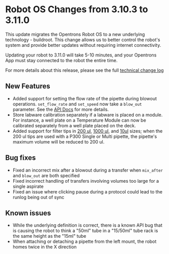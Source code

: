 # Robot OS Changes from 3.10.3 to 3.11.0

This update migrates the Opentrons Robot OS to a new underlying technology - buildroot. This change allows us to better control the robot's system and provide better updates without requiring internet connectivity.

Updating your robot to 3.11.0 will take 5-10 minutes, and your Opentrons App must stay connected to the robot the entire time.

For more details about this release, please see the full [technical change log][changelog]

## New Features

- Added support for setting the flow rate of the pipette during blowout operations. `set_flow_rate` and `set_speed` now take a `blow_out` parameter. See the [API Docs][blowoutflowrate] for more details.
- Store labware calibration separately if a labware is placed on a module. For instance, a well plate on a Temperature Module can now be calibrated separately from a well plate placed on the deck.
- Added support for filter tips in [200 ul][filter-200], [1000 ul][filter-1k], and [10ul][filter-10] sizes; when the 200 ul tips are used with a P300 Single or Multi pipette, the pipette's maximum volume will be reduced to 200 ul.


## Bug fixes

- Fixed an incorrect mix after a blowout during a transfer when `mix_after` and `blow_out` are both specified
- Fixed incorrect handling of transfers involving volumes too large for a single aspirate
- Fixed an issue where clicking pause during a protocol could lead to the runlog being out of sync

## Known issues

- While the underlying definition is correct, there is a known API bug that is causing the robot to think a "50ml" tube in a "15/50ml" tube rack is the same height as the "15ml" tube
- When attaching or detaching a pipette from the left mount, the robot homes twice in the X direction

[changelog]: https://github.com/Opentrons/opentrons/blob/edge/CHANGELOG.md
[blowoutflowrate]: https://docs.opentrons.com/atomic%20commands.html#controlling-speed
[filter-200]: https://labware.opentrons.com/opentrons_96_filtertiprack_200ul
[filter-1k]: https://labware.opentrons.com/opentrons_96_filtertiprack_1000ul
[filter-10]: https://labware.opentrons.com/opentrons_96_filtertiprack_10ul
